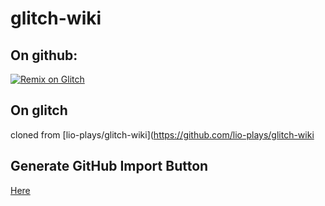 # glitch-wiki

## On github:

[![Remix on Glitch](https://cdn.glitch.com/2703baf2-b643-4da7-ab91-7ee2a2d00b5b%2Fremix-button.svg)](https://glitch.com/edit/#!/import/github/lio-plays/glitch-wiki)

## On glitch

cloned from [lio-plays/glitch-wiki](https://github.com/lio-plays/glitch-wiki

## Generate GitHub Import Button

[Here](https://github-import.glitch.me/)

